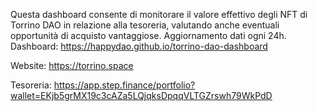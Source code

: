 Questa dashboard consente di monitorare il valore effettivo degli NFT di Torrino DAO in relazione alla tesoreria, valutando anche eventuali opportunità di acquisto vantaggiose.
Aggiornamento dati ogni 24h.
Dashboard: https://happydao.github.io/torrino-dao-dashboard

Website: 
https://torrino.space

Tesoreria:
https://app.step.finance/portfolio?wallet=EKjb5grMX19c3cAZa5LQjqksDpqqVLTGZrswh79WkPdD
